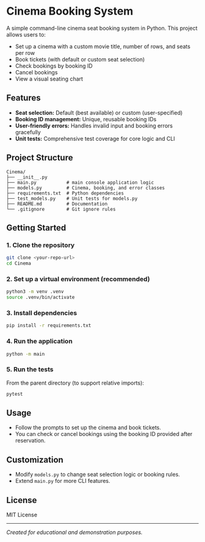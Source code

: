 # Cinema Booking System

A simple command-line cinema seat booking system in Python. This project allows users to:

- Set up a cinema with a custom movie title, number of rows, and seats per row
- Book tickets (with default or custom seat selection)
- Check bookings by booking ID
- Cancel bookings
- View a visual seating chart

## Features
- **Seat selection:** Default (best available) or custom (user-specified)
- **Booking ID management:** Unique, reusable booking IDs
- **User-friendly errors:** Handles invalid input and booking errors gracefully
- **Unit tests:** Comprehensive test coverage for core logic and CLI

## Project Structure

```
Cinema/
├── __init__.py
├── main.py           # main console application logic
├── models.py         # Cinema, booking, and error classes
├── requirements.txt  # Python dependencies
├── test_models.py    # Unit tests for models.py
├── README.md         # Documentation
└── .gitignore        # Git ignore rules
```

## Getting Started

### 1. Clone the repository
```sh
git clone <your-repo-url>
cd Cinema
```

### 2. Set up a virtual environment (recommended)
```sh
python3 -m venv .venv
source .venv/bin/activate
```

### 3. Install dependencies
```sh
pip install -r requirements.txt
```

### 4. Run the application
```sh
python -m main
```

### 5. Run the tests
From the parent directory (to support relative imports):
```sh
pytest
```

## Usage
- Follow the prompts to set up the cinema and book tickets.
- You can check or cancel bookings using the booking ID provided after reservation.

## Customization
- Modify `models.py` to change seat selection logic or booking rules.
- Extend `main.py` for more CLI features.

## License
MIT License

---

*Created for educational and demonstration purposes.*
